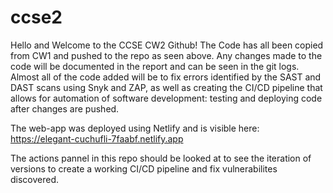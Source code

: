 # ccse2
Hello and Welcome to the CCSE CW2 Github! The Code has all been copied from CW1 and pushed to the repo as seen above. Any changes made to the code will be documented in the report and can be seen in the git logs. Almost all of the code added will be to fix errors identified by the SAST and DAST scans using Snyk and ZAP, as well as creating the CI/CD pipeline that allows for automation of software development: testing and deploying code after changes are pushed.

The web-app was deployed using Netlify and is visible here: https://elegant-cuchufli-7faabf.netlify.app

The actions pannel in this repo should be looked at to see the iteration of versions to create a working CI/CD pipeline and fix vulnerabilites discovered. 
